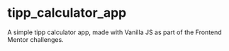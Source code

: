 # tipp_calculator_app
A simple tipp calculator app, made with Vanilla JS as part of the Frontend Mentor challenges.
